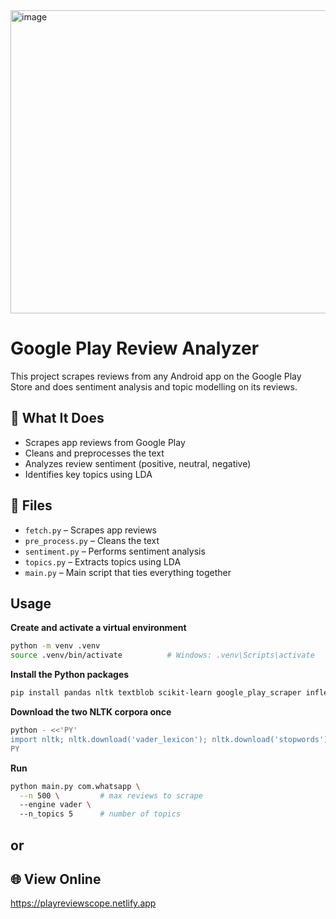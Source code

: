 <img width="1427" height="485" alt="image" src="https://github.com/user-attachments/assets/1e057f95-c95b-4ca2-95f1-97ed503f9c9c" />

# Google Play Review Analyzer

This project scrapes reviews from any Android app on the Google Play Store and does sentiment analysis and topic modelling on its reviews.

## 🔧 What It Does

- Scrapes app reviews from Google Play  
- Cleans and preprocesses the text  
- Analyzes review sentiment (positive, neutral, negative)  
- Identifies key topics using LDA  

## 📁 Files

- `fetch.py` – Scrapes app reviews  
- `pre_process.py` – Cleans the text  
- `sentiment.py` – Performs sentiment analysis  
- `topics.py` – Extracts topics using LDA  
- `main.py` – Main script that ties everything together  

## Usage

**Create and activate a virtual environment**

```bash
python -m venv .venv
source .venv/bin/activate          # Windows: .venv\Scripts\activate
```

**Install the Python packages**

```bash
pip install pandas nltk textblob scikit-learn google_play_scraper inflect
```

**Download the two NLTK corpora once**

```bash
python - <<'PY'
import nltk; nltk.download('vader_lexicon'); nltk.download('stopwords')
PY
```

**Run**

```bash
python main.py com.whatsapp \
  --n 500 \         # max reviews to scrape
  --engine vader \ 
  --n_topics 5      # number of topics
```

## or

## 🌐 View Online

https://playreviewscope.netlify.app


